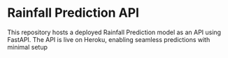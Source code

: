 # Rainfall Prediction API
This repository hosts a deployed Rainfall Prediction model as an API using FastAPI. 
The API is live on Heroku, enabling seamless predictions with minimal setup
